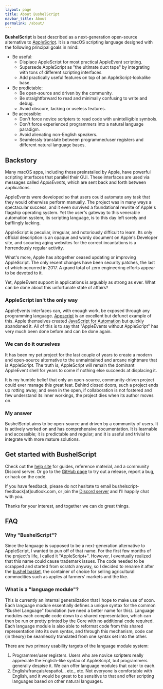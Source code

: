 ```yaml
---
layout: page
title: About BushelScript
navbar_title: About
permalink: /about/
---
```


<div style="text-align: initial" markdown="1">

**BushelScript** is best described as a next-generation open-source alternative to [AppleScript](https://en.wikipedia.org/wiki/AppleScript). It is a macOS scripting language designed with the following principal goals in mind:

- Be useful:
  - Displace AppleScript for most practical AppleEvent scripting.
  - Supersede AppleScript as "the ultimate duct tape" by integrating with tons of different scripting interfaces.
  - Add practically useful features on top of an AppleScript-lookalike base.
- Be predictable:
  - Be open-source and driven by the community.
  - Be straightforward to read and minimally confusing to write and debug.
  - Avoid obscure, lacking or useless features.
- Be accessible:
  - Don't force novice scripters to read code with unintelligible symbols.
  - Don't force experienced programmers into a natural language paradigm.
  - Avoid alienating non-English speakers.
  - Seamlessly translate between programmer/user registers and different natural language bases.

## Backstory

Many macOS apps, including those preinstalled by Apple, have powerful scripting interfaces that parallel their GUI. These interfaces are used via messages called _AppleEvents_, which are sent back and forth between applications.

AppleEvents were developed so that users could automate any task that they would otherwise perform manually. The project was in many ways a spectacular success, and it even survived a foundational rewrite of Apple's flagship operating system. Yet the user's gateway to this venerable automation system, its scripting language, is to this day left sorely and bafflingly lacking.

AppleScript is peculiar, irregular, and notoriously difficult to learn. Its only official description is an opaque and wordy document on Apple's Developer site, and scouring aging websites for the correct incantations is a horrendously regular activity.

What's more, Apple has altogether ceased updating or improving AppleScript. The only recent changes have been security patches, the last of which occurred in 2017. A grand total of zero engineering efforts appear to be devoted to it.

Yet, AppleEvent support in applications is arguably as strong as ever. What can be done about this unfortunate state of affairs?

### AppleScript isn't the only way

AppleEvents interfaces can, with enough work, be exposed through any programming language. [Appscript](http://appscript.sourceforge.net) is an excellent but defunct example of this. Apple themselves created [JavaScript for Automation](https://developer.apple.com/library/archive/releasenotes/InterapplicationCommunication/RN-JavaScriptForAutomation/Articles/Introduction.html) but quickly abandoned it. All of this is to say that "AppleEvents without AppleScript" has very much been done before and can be done again.

### We can do it ourselves

It has been my pet project for the last couple of years to create a modern and open-source alternative to the unmaintained and arcane nightmare that is AppleScript. The truth is, AppleScript will remain the dominant AppleEvent shell for years to come if nothing else succeeds at displacing it.

It is my humble belief that only an open-source, community-driven project could ever manage this great feat. Behind closed doors, such a project ends up rotting away; and even in the open, if collaboration is not fostered and few understand its inner workings, the project dies when its author moves on.

### My answer

BushelScript aims to be open-source and driven by a community of users. It is actively worked on and has comprehensive documentation. It is learnable and accessible; it is predictable and regular; and it is useful and trivial to integrate with more mature solutions.

## Get started with BushelScript

Check out the [help site](/help/) for guides, reference material, and a community Discord server. Or go to the [GitHub page](https://github.com/BushelScript/BushelScript) to try out a release, report a bug, or hack on the code.

If you have feedback, please do not hesitate to email bushelscript-feedback[at]outlook.com, or join the [Discord server](https://discord.gg/xdyCK9t) and I'll happily chat with you.

Thanks for your interest, and together we can do great things.

## FAQ

### Why "BushelScript"?

Since the language is supposed to be a next-generation alternative to AppleScript, I wanted to pun off of that name. For the first few months of the project's life, I called it "AppleScript+". However, I eventually realized that this name could cause trademark issues. The code needed to be scrapped and started from scratch anyway, so I decided to rename it after the [bushel basket](https://en.wikipedia.org/wiki/Bushel), the container of choice for selling agricultural commodities such as apples at farmers' markets and the like.

### What is a "language module"?

This is currently an internal generalization that I hope to make use of soon. Each language module essentially defines a unique syntax for the common "Bushel Language" foundation (we need a better name for this). Language modules each compile code down to a shared representation, which can then be run or pretty printed by the Core with no additional code required. Each language module is also able to reformat code from this shared representation into its own syntax, and through this mechanism, code can (in theory) be seamlessly translated from one syntax set into the other.

There are two primary usability targets of the language module system:

1. Programmer/user registers. Users who are novice scripters really appreciate the English-like syntax of AppleScript, but programmers generally despise it. We can offer language modules that cater to each.
2. English/français/español… etc., etc. Not everyone is comfortable with English, and it would be great to be sensitive to that and offer scripting languages based on other natural languages.

</div>
